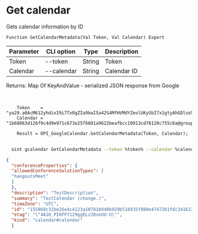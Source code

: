 ﻿---
sidebar_position: 2
---

# Get calendar
 Gets calendar information by ID



`Function GetCalendarMetadata(Val Token, Val Calendar) Export`

  | Parameter | CLI option | Type | Description |
  |-|-|-|-|
  | Token | --token | String | Token |
  | Calendar | --calendar | String | Calendar ID |

  
  Returns:  Map Of KeyAndValue - serialized JSON response from Google

<br/>




```bsl title="Code example"
    Token    = "ya29.a0AcM612yhdixI9i7TxOgZIa9kwI5a42S4MfHVMdYZeolUKySbI7x1gtyAhGDlso57x7N6WNRpp9BZX0N3MQOcZEdR6lDciUHI4nof3u9xi...";
    Calendar = "1b68863d126f9c4d9e971c673e25f6601a9622beafbcc10913cd78120c755c6a@group.calendar.google.com";

    Result = OPI_GoogleCalendar.GetCalendarMetadata(Token, Calendar);
```



```sh title="CLI command example"
    
  oint gcalendar GetCalendarMetadata --token %token% --calendar %calendar%

```

```json title="Result"
{
  "conferenceProperties": {
  "allowedConferenceSolutionTypes": [
  "hangoutsMeet"
  ]
  },
  "description": "TestDescription",
  "summary": "TestCalendar (change.)",
  "timeZone": "UTC",
  "id": "155868c32be26e4c4123a107810d40b929b516935f080e4747261fdc3416227c@group.calendar.google.com",
  "etag": "\"4A10_PI6FFY129ggELzZ8veUU-U\"",
  "kind": "calendar#calendar"
  }
```
